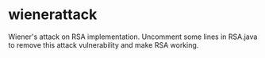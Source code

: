wienerattack
============

Wiener's attack on RSA implementation. Uncomment some lines in RSA.java to remove this attack vulnerability and make RSA working.
